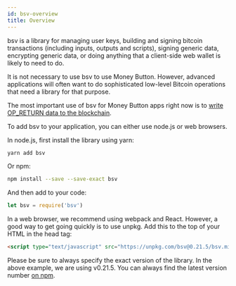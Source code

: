 ```yaml
---
id: bsv-overview
title: Overview
---
```


bsv is a library for managing user keys, building and signing bitcoin transactions (including inputs, outputs and scripts), signing generic data, encrypting generic data, or doing anything that a client-side web wallet is likely to need to do.

It is not necessary to use bsv to use Money Button. However, advanced applications will often want to do sophisticated low-level Bitcoin operations that need a library for that purpose.

The most important use of bsv for Money Button apps right now is to [write OP_RETURN data to the blockchain](bsv-op-return.md).

To add bsv to your application, you can either use node.js or web browsers.

In node.js, first install the library using yarn:
```sh
yarn add bsv
```

Or npm:
```sh
npm install --save --save-exact bsv
```

And then add to your code:
```javascript
let bsv = require('bsv')
```

In a web browser, we recommend using webpack and React. However, a good way to get going quickly is to use unpkg. Add this to the top of your HTML in the head tag:
```html
<script type="text/javascript" src="https://unpkg.com/bsv@0.21.5/bsv.min.js"></script>
```

Please be sure to always specify the exact version of the library. In the above example, we are using v0.21.5. You can always find the latest version number [on npm](https://www.npmjs.com/package/bsv).
